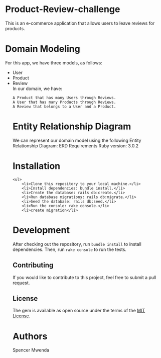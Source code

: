 # Product-Review-challenge
This is an e-commerce application that allows users to leave reviews for products.

# Domain Modeling
For this app, we have three models, as follows:
<ul>
    <li>User</li>
    <li>Product</li>
    <li>Review</li>
In our domain, we have:

    A Product that has many Users through Reviews.
    A User that has many Products through Reviews.
    A Review that belongs to a User and a Product.
    
    
# Entity Relationship Diagram
We can represent our domain model using the following Entity Relationship Diagram:
ERD
Requirements
    Ruby version: 3.0.2
    
# Installation
    <ul>
        <li>Clone this repository to your local machine.</li>
        <li>Install dependencies: bundle install.</li>
        <li>Create the database: rails db:create.</li>
        <li>Run database migrations: rails db:migrate.</li>
        <li>Seed the database: rails db:seed.</li>
        <li>Run the console: rake console.</li>
        <li>create migration</li>
    
# Development
After checking out the repository, run `bundle install` to install dependencies. Then, run `rake console` to run the tests.

## Contributing
If you would like to contribute to this project, feel free to submit a pull request.

## License
The gem is available as open source under the terms of the [MIT License](https://opensource.org/licenses/MIT).

# Authors
Spencer Mwenda
